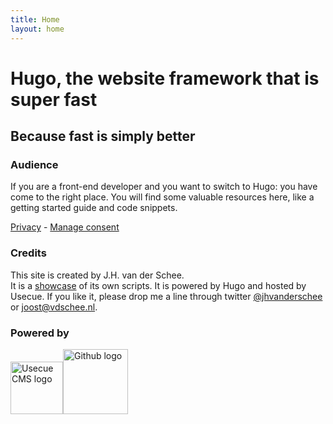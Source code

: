 ```yaml
---
title: Home
layout: home
---
```


# Hugo, the website framework that is super fast

## Because fast is simply better

### Audience

If you are a front-end developer and you want to switch to Hugo: you have come to the right place. You will find some valuable resources here, like a getting started guide and code snippets.

[Privacy](/privacy/) - <a class="manage-consent" href="#manage-consent">Manage consent</a>

### Credits

This site is created by J.H. van der Schee.  
It is a [showcase](https://github.com/jhvanderschee/hugocodex) of its own scripts. It is powered by Hugo and hosted by Usecue. If you like it, please drop me a line through twitter [@jhvanderschee](https://twitter.com/jhvanderschee) or [joost@vdschee.nl](mailto:joost@vdschee.nl)</a>.

### Powered by

<img src="/img/usecuecms.png" alt="Usecue CMS logo" height="84" onclick="window.open('http://cms.usecue.com');" /><img src="/img/github.png" alt="Github logo"  class="poweredby" height="104" onclick="window.open('http://github.com');" />